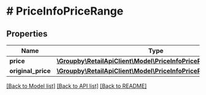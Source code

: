 # # PriceInfoPriceRange

## Properties

Name | Type | Description | Notes
------------ | ------------- | ------------- | -------------
**price** | [**\Groupby\RetailApiClient\Model\PriceInfoPriceRangePrice**](PriceInfoPriceRangePrice.md) |  | [optional]
**original_price** | [**\Groupby\RetailApiClient\Model\PriceInfoPriceRangeOriginalPrice**](PriceInfoPriceRangeOriginalPrice.md) |  | [optional]

[[Back to Model list]](../../README.md#models) [[Back to API list]](../../README.md#endpoints) [[Back to README]](../../README.md)
